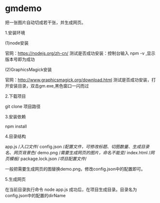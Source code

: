 # gmdemo
把一张图片自动切成若干张，并生成网页。

1.安装环境

(1)node安装

官网：https://nodejs.org/zh-cn/
测试是否成功安装：控制台输入 npm -v  ,显示版本号即为成功

(2)GraphicsMagick安装

官网：http://www.graphicsmagick.org/download.html
测试是否成功安装，打开安装目录，双击gm.exe,黑色窗口一闪而过

2.下载项目

git clone 项目路径

3.安装依赖

npm install

4.目录结构

app.js /*入口文件*/
config.json /*配置文件，可修改标题、切图数量、生成目录名、网页背景色*/
demo.png /*需要生成网页的图片，命名不能变*/
index.html /*网页模板*/
package.lock.json /*项目配置文件*/

一般把需要生成网页的图替换demo.png，修改config.json中的配置即可。

5.生成网页

在当前目录执行命令 node app.js
成功后，在项目生成目录。目录名为config.json中的配置的dirName


